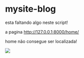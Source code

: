 # mysite-blog

esta faltando algo neste script!

a pagina http://127.0.0.1:8000/home/

home não consegue ser localizada!

<img src="https://static.lms.ebaconline.com.br/embeds/0cb3e407-4a77-4aa6-858f-ad42afd422dd/original.jpeg">
